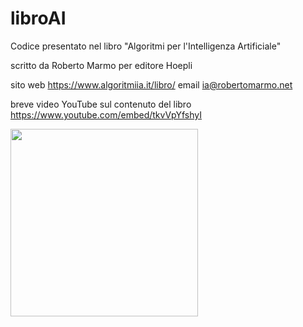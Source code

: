 # libroAI
Codice presentato nel libro "Algoritmi per l'Intelligenza Artificiale"

scritto da Roberto Marmo per editore Hoepli 

sito web https://www.algoritmiia.it/libro/   email ia@robertomarmo.net

breve video YouTube sul contenuto del libro https://www.youtube.com/embed/tkvVpYfshyI 

<a href="https://www.algoritmiia.it/libro/"><img src="https://robertomarmo.net/files/copertina_intelligenza_artificiale1.jpg"  width="300"></a>


